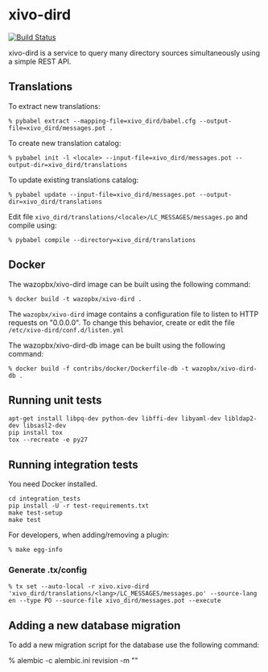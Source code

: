 # xivo-dird
[![Build Status](https://jenkins.wazo.community/buildStatus/icon?job=xivo-dird)](https://jenkins.wazo.community/job/xivo-dird)

xivo-dird is a service to query many directory sources simultaneously using a
simple REST API.


## Translations

To extract new translations:

    % pybabel extract --mapping-file=xivo_dird/babel.cfg --output-file=xivo_dird/messages.pot .

To create new translation catalog:

    % pybabel init -l <locale> --input-file=xivo_dird/messages.pot --output-dir=xivo_dird/translations

To update existing translations catalog:

    % pybabel update --input-file=xivo_dird/messages.pot --output-dir=xivo_dird/translations

Edit file `xivo_dird/translations/<locale>/LC_MESSAGES/messages.po` and compile
using:

    % pybabel compile --directory=xivo_dird/translations


## Docker

The wazopbx/xivo-dird image can be built using the following command:

    % docker build -t wazopbx/xivo-dird .

The `wazopbx/xivo-dird` image contains a configuration file to listen to HTTP
requests on "0.0.0.0". To change this behavior, create or edit the file
`/etc/xivo-dird/conf.d/listen.yml`

The wazopbx/xivo-dird-db image can be built using the following command:

    % docker build -f contribs/docker/Dockerfile-db -t wazopbx/xivo-dird-db .


Running unit tests
------------------

```
apt-get install libpq-dev python-dev libffi-dev libyaml-dev libldap2-dev libsasl2-dev
pip install tox
tox --recreate -e py27
```


Running integration tests
-------------------------

You need Docker installed.

```
cd integration_tests
pip install -U -r test-requirements.txt
make test-setup
make test
```

For developers, when adding/removing a plugin:

    % make egg-info


### Generate .tx/config

    % tx set --auto-local -r xivo.xivo-dird 'xivo_dird/translations/<lang>/LC_MESSAGES/messages.po' --source-lang en --type PO --source-file xivo_dird/messages.pot --execute


Adding a new database migration
-------------------------------

To add a new migration script for the database use the following command:

   % alembic -c alembic.ini revision -m "<description of the revision>"
